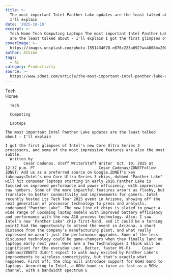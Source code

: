 ```yaml
---
title: >-
  The most important Intel Panther Lake updates are the least talked about -
  I'll explain
date: '2025-10-10'
excerpt: >-
  Tech Home Tech Computing Laptops The most important Intel Panther Lake updates
  are the least talked about - I'll explain I got the first glimpses of I...
coverImage: >-
  https://images.unsplash.com/photo-1551434678-e076c223a692?w=400&h=200&fit=crop&auto=format
author: AIVibe
tags:
  - Ai
category: Productivity
source: >-
  https://www.zdnet.com/article/the-most-important-intel-panther-lake-updates-are-the-least-talked-about-ill-explain/
---
```

Tech      
      Home
    
      Tech
    
      Computing
    
      Laptops
       
    The most important Intel Panther Lake updates are the least talked about - I'll explain
     
    I got the first glimpses of Intel's new Core Ultra Series 3 processors, and some of the most impressive features are also the most subtle.
      Written by 
            Cesar Cadenas, Staff WriterStaff Writer  Oct. 10, 2025 at 12:37 p.m. PT                            Cesar Cadenas/ZDNETFollow ZDNET: Add us as a preferred source on Google.ZDNET's key takeawaysIntel's new Core Ultra Series 3 chips, dubbed "Panther Lake" will hit consumer laptops starting in early 2026.Panther Lake is focused on improved performance and power efficiency, with impressive raw numbers. Some of the more impactful features aren't as flashy, but translate to better connectivity and improvements for gamers. Intel recently hosted its Tech Tour 2025 event in Arizona, showing off the next generation of processor technology to press and analysts, codenamed "Panther Lake". The new line of chips is slated to power a wide range of upcoming laptop models with improved battery efficiency and performance with the new A18 process technology. Also: I saw Intel's new 'Panther Lake' chip first-hand, and it could be a turning pointI had the opportunity to attend the event in Arizona, a short distance from the company's manufacturing plant, and what really impressed me wasn't just the performance upgrades. Some of the less-discussed technology could be game-changers when they finally land on laptops early next year. Here are a few technologies I think will be significant for the everyday user. Better, faster Wi-Fi     Cesar Cadenas/ZDNETI didn't expect to walk away excited by Panther Lake's improvements to wireless connectivity, but that's exactly what happened. First off, the chip will introduce support for 6GHz band to laptops. According to Intel, a 6GHz band is twice as fast as a 5GHz channel, with a bandwidth spectrum u
